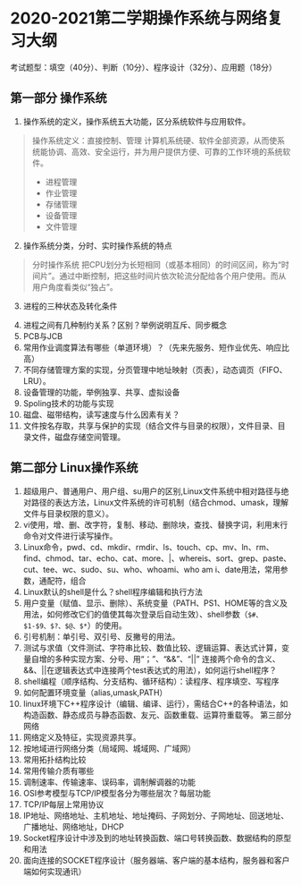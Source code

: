 # 2020-2021第二学期操作系统与网络复习大纲

考试题型：填空（40分）、判断（10分）、程序设计（32分）、应用题（18分）

## 第一部分 操作系统

1. 操作系统的定义，操作系统五大功能，区分系统软件与应用软件。
> 操作系统定义：直接控制、管理 计算机系统硬、软件全部资源，从而使系统能协调、高效、安全运行，并为用户提供方便、可靠的工作环境的系统软件。
> 
>  - 进程管理
>  - 作业管理
>  - 存储管理
>  - 设备管理
>  - 文件管理

2. 操作系统分类，分时、实时操作系统的特点
> 分时操作系统 把CPU划分为长短相同（或基本相同）的时间区间，称为“时间片”。通过中断控制，把这些时间片依次轮流分配给各个用户使用。而从用户角度看类似“独占”。
3. 进程的三种状态及转化条件
> 
4. 进程之间有几种制约关系？区别？举例说明互斥、同步概念
5. PCB与JCB
6. 常用作业调度算法有哪些（单道环境）？（先来先服务、短作业优先、响应比高）
7. 不同存储管理方案的实现，分页管理中地址映射（页表），动态调页（FIFO、LRU）。
8. 设备管理的功能，举例独享、共享、虚拟设备
9. Spoling技术的功能与实现
10. 磁盘、磁带结构，读写速度与什么因素有关？
11. 文件按名存取，共享与保护的实现（结合文件与目录的权限），文件目录、目录文件，磁盘存储空间管理。

## 第二部分 Linux操作系统

1. 超级用户、普通用户、用户组、su用户的区别,Linux文件系统中相对路径与绝对路径的表达方法，Linux文件系统的许可机制（结合chmod、umask，理解文件与目录权限的意义）。
2. vi使用，增、删、改字符，复制、移动、删除块，查找、替换字词，利用末行命令对文件进行读写操作。
3. Linux命令，pwd、cd、mkdir、rmdir、ls、touch、cp、mv、ln、rm、find、chmod、tar、echo、cat、more、|、whereis、sort、grep、paste、cut、tee、wc、sudo、su、who、whoami、who am i、date用法，常用参数，通配符，组合
4. Linux默认的shell是什么？shell程序编辑和执行方法
5. 用户变量（赋值、显示、删除）、系统变量（PATH、PS1、HOME等的含义及用法，如何修改它们的值使其每次登录后自动生效）、shell参数（`$#、$1-$9、$?、$@、$*`）的使用。
6. 引号机制：单引号、双引号、反撇号的用法。
7. 测试与求值（文件测试、字符串比较、数值比较、逻辑运算、表达式计算，变量自增的多种实现方案、分号、用“；”、“&&”、“||” 连接两个命令的含义、&&、||在逻辑表达式中连接两个test表达式的用法），如何运行shell程序？
8. shell编程（顺序结构、分支结构、循环结构）：读程序、程序填空、写程序
9. 如何配置环境变量（alias,umask,PATH）
10. linux环境下C++程序设计（编辑、编译、运行），需结合C++的各种语法，如构造函数、静态成员与静态函数、友元、函数重载、运算符重载等。
第三部分 网络
1. 网络定义及特征，实现资源共享。
2. 按地域进行网络分类（局域网、城域网、广域网）
3. 常用拓扑结构比较
4. 常用传输介质有哪些
5. 调制速率、传输速率、误码率，调制解调器的功能
6. OSI参考模型与TCP/IP模型各分为哪些层次？每层功能
7. TCP/IP每层上常用协议
8. IP地址、网络地址、主机地址、地址掩码、子网划分、子网地址、回送地址、广播地址、网络地址，DHCP
9. Socket程序设计中涉及到的地址转换函数、端口号转换函数、数据结构的原型和用法
10. 面向连接的SOCKET程序设计（服务器端、客户端的基本结构，服务器和客户端如何实现通讯）

